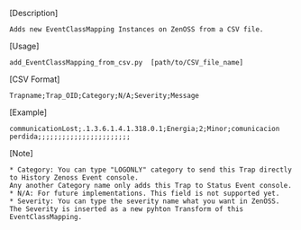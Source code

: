 [Description]

	Adds new EventClassMapping Instances on ZenOSS from a CSV file.

[Usage]

	add_EventClassMapping_from_csv.py  [path/to/CSV_file_name]

[CSV Format]

	Trapname;Trap_OID;Category;N/A;Severity;Message

[Example]

	communicationLost;.1.3.6.1.4.1.318.0.1;Energia;2;Minor;comunicacion perdida;;;;;;;;;;;;;;;;;;;;;;;


[Note]

	* Category: You can type "LOGONLY" category to send this Trap directly to History Zenoss Event console. 
	Any another Category name only adds this Trap to Status Event console.
	* N/A: For future implementations. This field is not supported yet.
	* Severity: You can type the severity name what you want in ZenOSS. The Severity is inserted as a new pyhton Transform of this EventClassMapping.